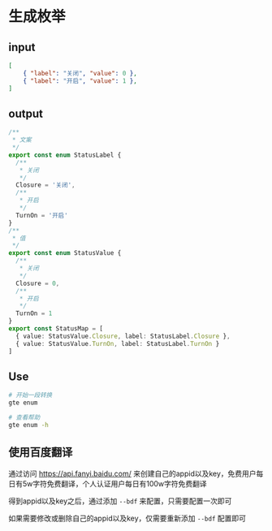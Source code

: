 # 生成枚举
## input
```json
[
    { "label": "关闭", "value": 0 },
    { "label": "开启", "value": 1 },
]
```

## output
```ts
/**
 * 文案
 */
export const enum StatusLabel {
  /**
   * 关闭
   */
  Closure = '关闭',
  /**
   * 开启
   */
  TurnOn = '开启'
}
/**
 * 值
 */
export const enum StatusValue {
  /**
   * 关闭
   */
  Closure = 0,
  /**
   * 开启
   */
  TurnOn = 1
}
export const StatusMap = [
  { value: StatusValue.Closure, label: StatusLabel.Closure },
  { value: StatusValue.TurnOn, label: StatusLabel.TurnOn }
]
```

## Use
```bash
# 开始一段转换
gte enum

# 查看帮助
gte enum -h
```

## 使用百度翻译
通过访问 https://api.fanyi.baidu.com/ 来创建自己的appid以及key，免费用户每日有5w字符免费翻译，个人认证用户每日有100w字符免费翻译

得到appid以及key之后，通过添加 `--bdf` 来配置，只需要配置一次即可

如果需要修改或删除自己的appid以及key，仅需要重新添加 `--bdf` 配置即可